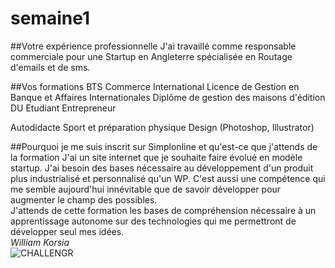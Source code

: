 # semaine1
##Votre expérience professionnelle
J'ai travaillé comme responsable commerciale pour une Startup en Angleterre spécialisée en Routage d'emails et de sms.

##Vos formations
BTS Commerce International
Licence de Gestion en Banque et Affaires Internationales
Diplôme de gestion des maisons d'édition
DU Etudiant Entrepreneur

Autodidacte
Sport et préparation physique
Design (Photoshop, Illustrator)

##Pourquoi je me suis inscrit sur Simplonline et qu'est-ce que j'attends de la formation
J'ai un site internet que je souhaite faire évolué en modèle startup. J'ai besoin des bases nécessaire au développement d'un produit plus industrialisé et personnalisé qu'un WP. C'est aussi une compétence qui me semble aujourd'hui innévitable que de savoir développer pour augmenter le champ des possibles.  
J'attends de cette formation les bases de compréhension nécessaire à un apprentissage autonome sur des technologies qui me permettront de développer seul mes idées.  
*William Korsia*  
![CHALLENGR](http://challengr.fr/files/2015/08/pareil-.png)
